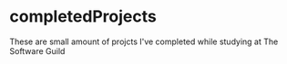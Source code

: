 # completedProjects
These are small amount of projcts I've completed while studying at The Software Guild
